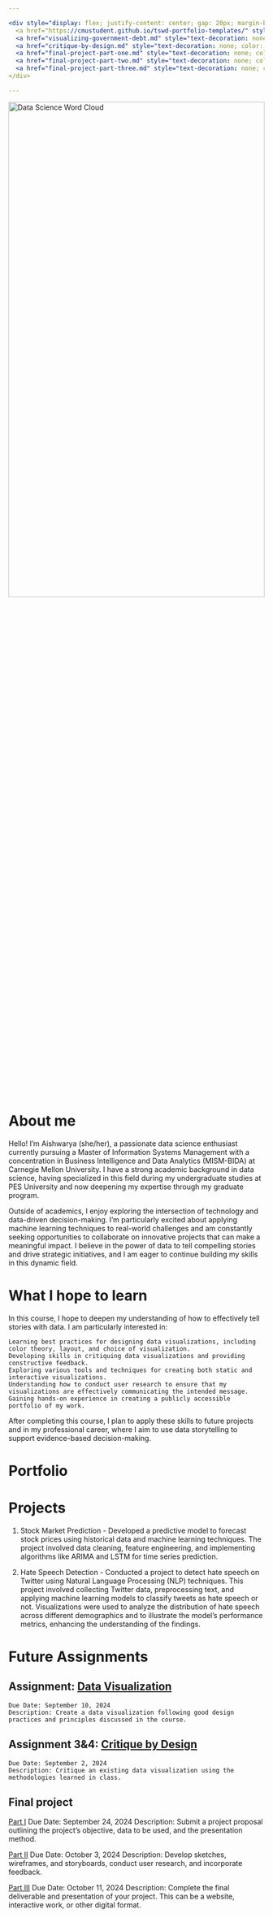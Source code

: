 ```yaml
---

<div style="display: flex; justify-content: center; gap: 20px; margin-bottom: 20px;">
  <a href="https://cmustudent.github.io/tswd-portfolio-templates/" style="text-decoration: none; color: #000; padding: 10px 15px; border: 1px solid #ccc; border-radius: 5px;">Home Page</a>
  <a href="visualizing-government-debt.md" style="text-decoration: none; color: #000; padding: 10px 15px; border: 1px solid #ccc; border-radius: 5px;">Visualizing Government Debt</a>
  <a href="critique-by-design.md" style="text-decoration: none; color: #000; padding: 10px 15px; border: 1px solid #ccc; border-radius: 5px;">Critique by Design</a>
  <a href="final-project-part-one.md" style="text-decoration: none; color: #000; padding: 10px 15px; border: 1px solid #ccc; border-radius: 5px;">Final Project I</a>
  <a href="final-project-part-two.md" style="text-decoration: none; color: #000; padding: 10px 15px; border: 1px solid #ccc; border-radius: 5px;">Final Project II</a>
  <a href="final-project-part-three.md" style="text-decoration: none; color: #000; padding: 10px 15px; border: 1px solid #ccc; border-radius: 5px;">Final Project III</a>
</div>

---
```


<img src="image%20for%20portfolio.png" alt="Data Science Word Cloud" style="width:100%; height:50%;">

# About me
Hello! I’m Aishwarya (she/her), a passionate data science enthusiast currently pursuing a Master of Information Systems Management with a concentration in Business Intelligence and Data Analytics (MISM-BIDA) at Carnegie Mellon University. I have a strong academic background in data science, having specialized in this field during my undergraduate studies at PES University and now deepening my expertise through my graduate program.

Outside of academics, I enjoy exploring the intersection of technology and data-driven decision-making. I’m particularly excited about applying machine learning techniques to real-world challenges and am constantly seeking opportunities to collaborate on innovative projects that can make a meaningful impact. I believe in the power of data to tell compelling stories and drive strategic initiatives, and I am eager to continue building my skills in this dynamic field.

# What I hope to learn
In this course, I hope to deepen my understanding of how to effectively tell stories with data. I am particularly interested in:

    Learning best practices for designing data visualizations, including color theory, layout, and choice of visualization.
    Developing skills in critiquing data visualizations and providing constructive feedback.
    Exploring various tools and techniques for creating both static and interactive visualizations.
    Understanding how to conduct user research to ensure that my visualizations are effectively communicating the intended message.
    Gaining hands-on experience in creating a publicly accessible portfolio of my work.

After completing this course, I plan to apply these skills to future projects and in my professional career, where I aim to use data storytelling to support evidence-based decision-making.

# Portfolio

# Projects

1. Stock Market Prediction -
Developed a predictive model to forecast stock prices using historical data and machine learning techniques. The project involved data cleaning, feature engineering, and implementing algorithms like ARIMA and LSTM for time series prediction.

2. Hate Speech Detection - Conducted a project to detect hate speech on Twitter using Natural Language Processing (NLP) techniques. This project involved collecting Twitter data, preprocessing text, and applying machine learning models to classify tweets as hate speech or not. Visualizations were used to analyze the distribution of hate speech across different demographics and to illustrate the model’s performance metrics, enhancing the understanding of the findings.

# Future Assignments
## Assignment: [Data Visualization](visualizing-government-debt.md)
    Due Date: September 10, 2024
    Description: Create a data visualization following good design practices and principles discussed in the course.


## Assignment 3&4: [Critique by Design](critique-by-design.md)
    Due Date: September 2, 2024
    Description: Critique an existing data visualization using the methodologies learned in class.
 

## Final project
[Part I](final-project-part-one.md)
    Due Date: September 24, 2024
    Description: Submit a project proposal outlining the project’s objective, data to be used, and the presentation method.

[Part II](final-project-part-two.md)
    Due Date: October 3, 2024
    Description: Develop sketches, wireframes, and storyboards, conduct user research, and incorporate feedback.

[Part III](final-project-part-three.md)
    Due Date: October 11, 2024
    Description: Complete the final deliverable and presentation of your project. This can be a website, interactive work, or other digital format.
